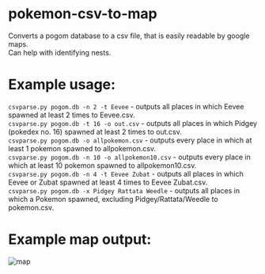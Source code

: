 # pokemon-csv-to-map
Converts a pogom database to a csv file, that is easily readable by google maps.    
Can help with identifying nests.

# Example usage:

`csvparse.py pogom.db -n 2 -t Eevee` - outputs all places in which Eevee spawned at least 2 times to Eevee.csv.    
`csvparse.py pogom.db -t 16 -o out.csv` - outputs all places in which Pidgey (pokedex no. 16) spawned at least 2 times to out.csv.    
`csvparse.py pogom.db -o allpokemon.csv` - outputs every place in which at least 1 pokemon spawned to allpokemon.csv.    
`csvparse.py pogom.db -n 10 -o allpokemon10.csv` - outputs every place in which at least 10 pokemon spawned to allpokemon10.csv.    
`csvparse.py pogom.db -n 4 -t Eevee Zubat` - outputs all places in which Eevee or Zubat spawned at least 4 times to Eevee Zubat.csv.    
`csvparse.py pogom.db -x Pidgey Rattata Weedle` - outputs all places in which a Pokemon spawned, excluding Pidgey/Rattata/Weedle to pokemon.csv.    

# Example map output:

![map](http://puu.sh/qC9Wy/b1f18057aa.png)

